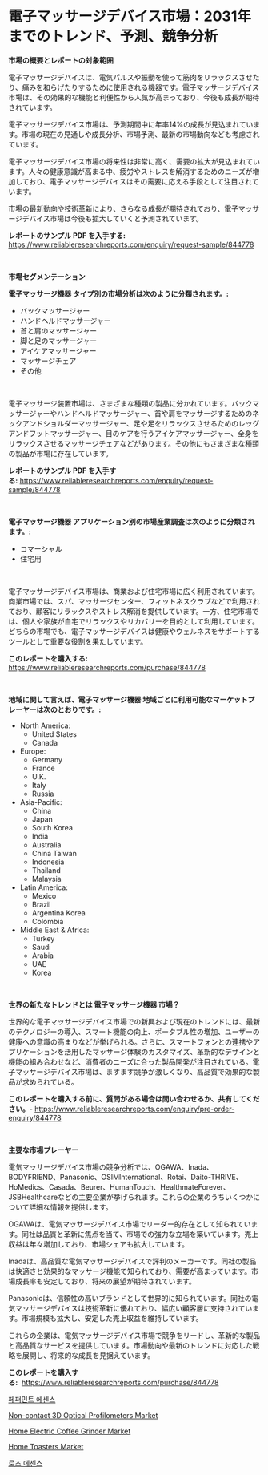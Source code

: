 <p><h1>電子マッサージデバイス市場：2031年までのトレンド、予測、競争分析</h1></p><p><strong>市場の概要とレポートの対象範囲</strong></p>
<p><p>電子マッサージデバイスは、電気パルスや振動を使って筋肉をリラックスさせたり、痛みを和らげたりするために使用される機器です。電子マッサージデバイス市場は、その効果的な機能と利便性から人気が高まっており、今後も成長が期待されています。</p><p>電子マッサージデバイス市場は、予測期間中に年率14%の成長が見込まれています。市場の現在の見通しや成長分析、市場予測、最新の市場動向なども考慮されています。</p><p>電子マッサージデバイス市場の将来性は非常に高く、需要の拡大が見込まれています。人々の健康意識が高まる中、疲労やストレスを解消するためのニーズが増加しており、電子マッサージデバイスはその需要に応える手段として注目されています。</p><p>市場の最新動向や技術革新により、さらなる成長が期待されており、電子マッサージデバイス市場は今後も拡大していくと予測されています。</p></p>
<p><strong>レポートのサンプル PDF を入手する:</strong> <a href="https://www.reliableresearchreports.com/enquiry/request-sample/844778">https://www.reliableresearchreports.com/enquiry/request-sample/844778</a></p>
<p>&nbsp;</p>
<p><strong>市場セグメンテーション</strong></p>
<p><strong>電子マッサージ機器 タイプ別の市場分析は次のように分類されます。:</strong></p>
<p><ul><li>バックマッサージャー</li><li>ハンドヘルドマッサージャー</li><li>首と肩のマッサージャー</li><li>脚と足のマッサージャー</li><li>アイケアマッサージャー</li><li>マッサージチェア</li><li>その他</li></ul></p>
<p>&nbsp;</p>
<p><p>電子マッサージ装置市場は、さまざまな種類の製品に分かれています。バックマッサージャーやハンドヘルドマッサージャー、首や肩をマッサージするためのネックアンドショルダーマッサージャー、足や足をリラックスさせるためのレッグアンドフットマッサージャー、目のケアを行うアイケアマッサージャー、全身をリラックスさせるマッサージチェアなどがあります。その他にもさまざまな種類の製品が市場に存在しています。</p></p>
<p><strong>レポートのサンプル PDF を入手する:</strong>&nbsp;<a href="https://www.reliableresearchreports.com/enquiry/request-sample/844778">https://www.reliableresearchreports.com/enquiry/request-sample/844778</a></p>
<p>&nbsp;</p>
<p><strong> 電子マッサージ機器 アプリケーション別の市場産業調査は次のように分類されます。:</strong></p>
<p><ul><li>コマーシャル</li><li>住宅用</li></ul></p>
<p>&nbsp;</p>
<p><p>電子マッサージデバイス市場は、商業および住宅市場に広く利用されています。商業市場では、スパ、マッサージセンター、フィットネスクラブなどで利用されており、顧客にリラックスやストレス解消を提供しています。一方、住宅市場では、個人や家族が自宅でリラックスやリカバリーを目的として利用しています。どちらの市場でも、電子マッサージデバイスは健康やウェルネスをサポートするツールとして重要な役割を果たしています。</p></p>
<p><strong>このレポートを購入する:</strong>&nbsp; <a href="https://www.reliableresearchreports.com/purchase/844778">https://www.reliableresearchreports.com/purchase/844778</a></p>
<p>&nbsp;</p>
<p><strong>地域に関して言えば、電子マッサージ機器 地域ごとに利用可能なマーケットプレーヤーは次のとおりです。:</strong></p>
<p><ul>
    <li>
        North America:
        <ul>
            <li>United States</li>
            <li>Canada</li>
        </ul>
    </li>
    <li>
        Europe:
        <ul>
            <li>Germany</li>
            <li>France</li>
            <li>U.K.</li>
            <li>Italy</li>
            <li>Russia</li>
        </ul>
    </li>
    <li>
        Asia-Pacific:
        <ul>
            <li>China</li>
            <li>Japan</li>
            <li>South Korea</li>
            <li>India</li>
            <li>Australia</li>
            <li>China Taiwan</li>
            <li>Indonesia</li>
            <li>Thailand</li>
            <li>Malaysia</li>
        </ul>
    </li>
    <li>
        Latin America:
        <ul>
            <li>Mexico</li>
            <li>Brazil</li>
            <li>Argentina Korea</li>
            <li>Colombia</li>
        </ul>
    </li>
    <li>
        Middle East & Africa:
        <ul>
            <li>Turkey</li>
            <li>Saudi</li>
            <li>Arabia</li>
            <li>UAE</li>
            <li>Korea</li>
        </ul>
    </li>
    </ul></p>
<p>&nbsp;</p>
<p><strong>世界の新たなトレンドとは 電子マッサージ機器 市場？</strong></p>
<p><p>世界的な電子マッサージデバイス市場での新興および現在のトレンドには、最新のテクノロジーの導入、スマート機能の向上、ポータブル性の増加、ユーザーの健康への意識の高まりなどが挙げられる。さらに、スマートフォンとの連携やアプリケーションを活用したマッサージ体験のカスタマイズ、革新的なデザインと機能の組み合わせなど、消費者のニーズに合った製品開発が注目されている。電子マッサージデバイス市場は、ますます競争が激しくなり、高品質で効果的な製品が求められている。</p></p>
<p><strong>このレポートを購入する前に、質問がある場合は問い合わせるか、共有してください。</strong>- <a href="https://www.reliableresearchreports.com/enquiry/pre-order-enquiry/844778">https://www.reliableresearchreports.com/enquiry/pre-order-enquiry/844778</a></p>
<p>&nbsp;</p>
<p><strong>主要な市場プレーヤー</strong></p>
<p><p>電気マッサージデバイス市場の競争分析では、OGAWA、Inada、BODYFRIEND、Panasonic、OSIMInternational、Rotai、Daito-THRIVE、HoMedics、Casada、Beurer、HumanTouch、HealthmateForever、JSBHealthcareなどの主要企業が挙げられます。これらの企業のうちいくつかについて詳細な情報を提供します。</p><p>OGAWAは、電気マッサージデバイス市場でリーダー的存在として知られています。同社は品質と革新に焦点を当て、市場での強力な立場を築いています。売上収益は年々増加しており、市場シェアも拡大しています。</p><p>Inadaは、高品質な電気マッサージデバイスで評判のメーカーです。同社の製品は快適さと効果的なマッサージ機能で知られており、需要が高まっています。市場成長率も安定しており、将来の展望が期待されています。</p><p>Panasonicは、信頼性の高いブランドとして世界的に知られています。同社の電気マッサージデバイスは技術革新に優れており、幅広い顧客層に支持されています。市場規模も拡大し、安定した売上収益を維持しています。</p><p>これらの企業は、電気マッサージデバイス市場で競争をリードし、革新的な製品と高品質なサービスを提供しています。市場動向や最新のトレンドに対応した戦略を展開し、将来的な成長を見据えています。</p></p>
<p><strong>このレポートを購入する:</strong>&nbsp;&nbsp;<a href="https://www.reliableresearchreports.com/purchase/844778">https://www.reliableresearchreports.com/purchase/844778</a></p>
<p><p><a href="https://github.com/vs10l4sfg5c/Market-Research-Report-List-1/blob/main/42447733584.md">페퍼민트 에센스</a></p><p><a href="https://issuu.com/reportprime-2/docs/non-contact-3d-optical-profilometers-market-size-2">Non-contact 3D Optical Profilometers Market</a></p><p><a href="https://github.com/RickHolmes3/Market-Research-Report-List-4/blob/main/home-electric-coffee-grinder-market.md">Home Electric Coffee Grinder Market</a></p><p><a href="https://github.com/Krish2023na/Market-Research-Report-List-3/blob/main/home-toasters-market.md">Home Toasters Market</a></p><p><a href="https://github.com/crfsywufhm81415/Market-Research-Report-List-1/blob/main/89384223583.md">로즈 에센스</a></p></p>